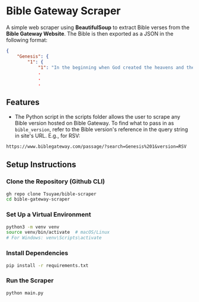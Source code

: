 # Bible Gateway Scraper

A simple web scraper using **BeautifulSoup** to extract Bible verses from the **Bible Gateway Website**. The Bible is then exported as a JSON in the following format:

```json
{
    "Genesis": {
        "1": {
            "1": "In the beginning when God created the heavens and the earth,",
            .
            .
            .
```

## Features

- The Python script in the scripts folder allows the user to scrape any Bible version hosted on Bible Gateway. To find what to pass in as ```bible_version```, refer to the Bible version's reference in the query string in site's URL. E.g., for RSV:

```
https://www.biblegateway.com/passage/?search=Genesis%201&version=RSV
```

## Setup Instructions

### Clone the Repository (Github CLI)
```sh
gh repo clone Tsuyae/bible-scraper
cd bible-gateway-scraper
```

### Set Up a Virtual Environment
```sh
python3 -m venv venv
source venv/bin/activate  # macOS/Linux
# For Windows: venv\Scripts\activate
```

### Install Dependencies
```sh
pip install -r requirements.txt
```

### Run the Scraper
```sh
python main.py
```
